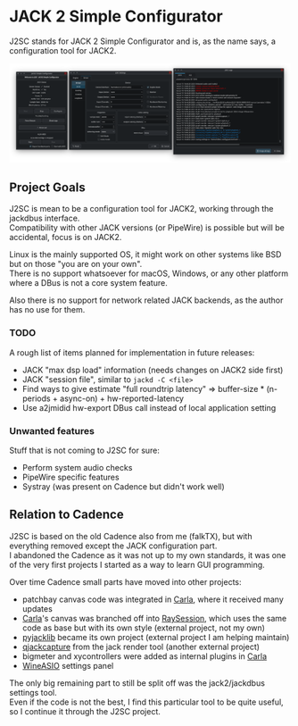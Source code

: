 # JACK 2 Simple Configurator

J2SC stands for JACK 2 Simple Configurator and is, as the name says, a configuration tool for JACK2.

![Screenshot](Screenshot.png)

## Project Goals

J2SC is mean to be a configuration tool for JACK2, working through the jackdbus interface.  
Compatibility with other JACK versions (or PipeWire) is possible but will be accidental, focus is on JACK2.

Linux is the mainly supported OS, it might work on other systems like BSD but on those "you are on your own".  
There is no support whatsoever for macOS, Windows, or any other platform where a DBus is not a core system feature.

Also there is no support for network related JACK backends, as the author has no use for them.

### TODO

A rough list of items planned for implementation in future releases:

 - JACK "max dsp load" information (needs changes on JACK2 side first)
 - JACK "session file", similar to `jackd -C <file>`
 - Find ways to give estimate "full roundtrip latency" => buffer-size * (n-periods + async-on) + hw-reported-latency
 - Use a2jmidid hw-export DBus call instead of local application setting

### Unwanted features

Stuff that is not coming to J2SC for sure:

 - Perform system audio checks
 - PipeWire specific features
 - Systray (was present on Cadence but didn't work well)

## Relation to Cadence

J2SC is based on the old Cadence also from me (falkTX), but with everything removed except the JACK configuration part.  
I abandoned the Cadence as it was not up to my own standards, it was one of the very first projects I started as a way to learn GUI programming.

Over time Cadence small parts have moved into other projects:

 - patchbay canvas code was integrated in [Carla](https://kx.studio/Applications:Carla), where it received many updates
 - [Carla](https://kx.studio/Applications:Carla)'s canvas was branched off into [RaySession](https://github.com/Houston4444/RaySession), which uses the same code as base but with its own style (external project, not my own)
 - [pyjacklib](https://github.com/jackaudio/pyjacklib) became its own project (external project I am helping maintain)
 - [qjackcapture](https://github.com/SpotlightKid/qjackcapture) from the jack render tool (another external project)
 - bigmeter and xycontrollers were added as internal plugins in [Carla](https://kx.studio/Applications:Carla)
 - [WineASIO](https://github.com/wineasio/wineasio/) settings panel

The only big remaining part to still be split off was the jack2/jackdbus settings tool.  
Even if the code is not the best, I find this particular tool to be quite useful, so I continue it through the J2SC project.
